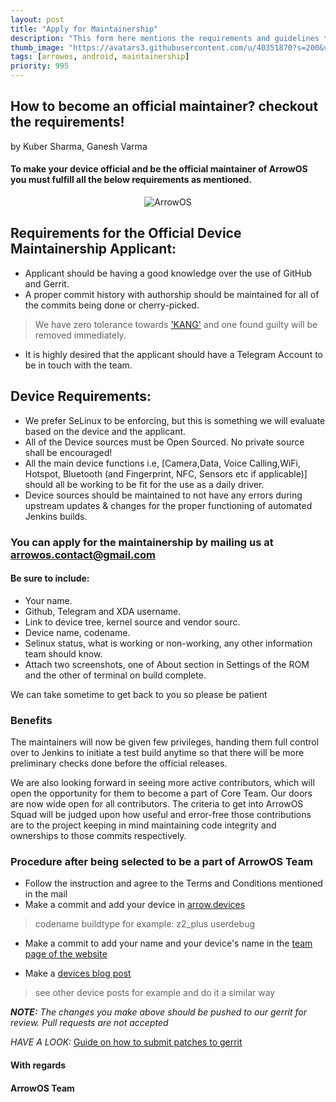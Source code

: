 ```yaml
---
layout: post
title: "Apply for Maintainership"
description: "This form here mentions the requirements and guidelines to be a maintainer"
thumb_image: "https://avatars3.githubusercontent.com/u/40351870?s=200&v=4"
tags: [arrowos, android, maintainership]
priority: 995
---
```


## How to become an official maintainer? checkout the requirements!
by Kuber Sharma, Ganesh Varma

#### To make your device official and be the official maintainer of ArrowOS you must fulfill all the below requirements as mentioned.

<p align="center"><img src="{% asset 'logo.png' @path %}" alt="ArrowOS" /></p>

## Requirements for the Official Device Maintainership Applicant:

  - Applicant should be having a good knowledge over the use of GitHub and Gerrit.
  - A proper commit history with authorship should be maintained for all of the commits being done or cherry-picked.
  > We have zero tolerance towards ['KANG'](https://www.urbandictionary.com/define.php?term=Kang) and one found guilty will be removed immediately.
  - It is highly desired that the applicant should have a Telegram Account to be in touch with the team.

## Device Requirements:

  - We prefer SeLinux to be enforcing, but this is something we will evaluate based on the device and the applicant.
  - All of the Device sources must be Open Sourced. No private source shall be encouraged! 
  - All the main device functions i.e, [Camera,Data, Voice Calling,WiFi, Hotspot, Bluetooth (and Fingerprint, NFC, Sensors etc if applicable)] should all be working to be fit for the use as a daily driver.
  - Device sources should be maintained to not have any errors during upstream updates & changes for the proper functioning of automated Jenkins builds. 

### You can apply for the maintainership by mailing us at <arrowos.contact@gmail.com>

#### Be sure to include:

  - Your name.
  - Github, Telegram and XDA username.
  - Link to device tree, kernel source and vendor sourc.
  - Device name, codename.
  - Selinux status, what is working or non-working, any other information team should know.
  - Attach two screenshots, one of About section in Settings of the ROM and the other of terminal on build complete.

We can take sometime to get back to you so please be patient
### Benefits
The maintainers will now be given few privileges, handing them full control over to Jenkins to initiate a test build anytime so that there will be more preliminary checks done before the official releases. 

We are also looking forward in seeing more active contributors, which will open the opportunity for them to become a part of Core Team. Our doors are now wide open for all contributors. The criteria to get into ArrowOS Squad will be judged upon how useful and error-free those contributions are to the project keeping in mind maintaining code integrity and ownerships to those commits respectively.

### Procedure after being selected to be a part of ArrowOS Team

* Follow the instruction and agree to the Terms and Conditions mentioned in the mail
* Make a commit and add your device in [arrow.devices](https://github.com/ArrowOS/android_vendor_arrow/blob/arrow-9.x/arrow.devices)
> codename buildtype
> for example: z2_plus userdebug 
* Make a commit to add your name and your device's name in the [team page of the website](https://github.com/ArrowOS/web)

* Make a [devices blog post](https://github.com/ArrowOS/devices_wiki/tree/arrow/_posts)
> see other device posts for example and do it a similar way

***NOTE:*** *The changes you make above should be pushed to our gerrit for review. Pull requests are not accepted*

*HAVE A LOOK:* [Guide on how to submit patches to gerrit](https://blog.arrowos.net/posts/gerrit-guide)

#### With regards
#### ArrowOS Team
